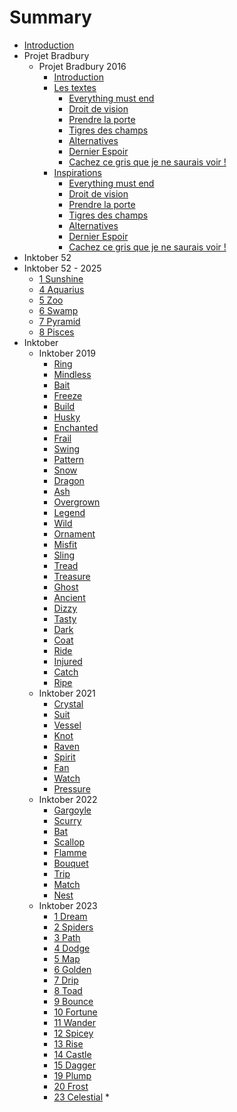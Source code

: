 # Summary

* [Introduction][1]
* Projet Bradbury
  * Projet Bradbury 2016
	* [Introduction][2]
	* [Les textes][3]
	   *  [Everything must end][4]
	   *  [Droit de vision][5]
	   *  [Prendre la porte][6]
	   *  [Tigres des champs][7]
	   *  [Alternatives][8]
	   *  [Dernier Espoir][9]
	   *  [Cachez ce gris que je ne saurais voir !][10]
	* [Inspirations][11]
	   *  [Everything must end][12]
	   *  [Droit de vision][13]
	   *  [Prendre la porte][14]
	   *  [Tigres des champs][15]
	   *  [Alternatives][16]
	   *  [Dernier Espoir][17]
	   *  [Cachez ce gris que je ne saurais voir !][18]
* Inktober 52
* Inktober 52 - 2025
	* [1 Sunshine][19]
	* [4 Aquarius][20]
	* [5 Zoo][21]
	* [6 Swamp][22]
	* [7 Pyramid][23]
	* [8 Pisces][24]
* Inktober
  * Inktober 2019
	* [Ring][25]
	* [Mindless][26]
	* [Bait][27]
	* [Freeze][28]
	* [Build][29]
	* [Husky][30]
	* [Enchanted][31]
	* [Frail][32]
	* [Swing][33]
	* [Pattern][34]
	* [Snow][35]
	* [Dragon][36]
	* [Ash][37]
	* [Overgrown][38]
	* [Legend][39]
	* [Wild][40]
	* [Ornament][41]
	* [Misfit][42]
	* [Sling][43]
	* [Tread][44]
	* [Treasure][45]
	* [Ghost][46]
	* [Ancient][47]
	* [Dizzy][48]
	* [Tasty][49]
	* [Dark][50]
	* [Coat][51]
	* [Ride][52]
	* [Injured][53]
	* [Catch][54]
	* [Ripe][55]
  * Inktober 2021
	* [Crystal][56]
	* [Suit][57]
	* [Vessel][58]
	* [Knot][59]
	* [Raven][60]
	* [Spirit][61]
	* [Fan][62]
	* [Watch][63]
	* [Pressure][64]
  * Inktober 2022
	* [Gargoyle][65]
	* [Scurry][66]
	* [Bat][67]
	* [Scallop][68]
	* [Flamme][69]
	* [Bouquet][70]
	* [Trip][71]
	* [Match][72]
	* [Nest][73]
  * Inktober 2023
	* [1 Dream][74]
	* [2 Spiders][75]
	* [3 Path][76]
	* [4 Dodge][77]
	* [5 Map][78]
	* [6 Golden][79]
	* [7 Drip][80]
	* [8 Toad][81]
	* [9 Bounce][82]
	* [10 Fortune][83]
	* [11 Wander][84]
	* [12 Spicey][85]
	* [13 Rise][86]
	* [14 Castle][87]
	* [15 Dagger][88]
	* [19 Plump][89]
	* [20 Frost][90]
	* [23 Celestial][91]
	\* 

[1]:	README.md
[2]:	projet_bradbury/2016/README.md
[3]:	projet_bradbury/2016/textes/textes.md
[4]:	projet_bradbury/2016/textes/everything_must_end.md
[5]:	projet_bradbury/2016/textes/droit_de_vision.md
[6]:	projet_bradbury/2016/textes/prendre_la_porte.md
[7]:	projet_bradbury/2016/textes/tigres_des_champs.md
[8]:	projet_bradbury/2016/textes/alternatives.md
[9]:	projet_bradbury/2016/textes/dernier_espoir.md
[10]:	projet_bradbury/2016/textes/gris.md
[11]:	projet_bradbury/2016/explications_textes/inspirations.md
[12]:	projet_bradbury/2016/explications_textes/everything_must_end.md
[13]:	projet_bradbury/2016/explications_textes/droit_de_vision.md
[14]:	projet_bradbury/2016/explications_textes/prendre_la_porte.md
[15]:	projet_bradbury/2016/explications_textes/tigres_des_champs.md
[16]:	projet_bradbury/2016/explications_textes/alternatives.md
[17]:	projet_bradbury/2016/explications_textes/dernier_espoir.md
[18]:	projet_bradbury/2016/explications_textes/gris.md
[19]:	inktober_52/2025/Sunshine.md
[20]:	inktober_52/2025/Aquarius.md
[21]:	inktober_52/2025/Zoo.md
[22]:	inktober_52/2025/Swamp.md
[23]:	inktober_52/2025/Pyramid.md
[24]:	inktober_52/Pisces.md
[25]:	inktober/2019/ring.md
[26]:	inktober/2019/mindless.md
[27]:	inktober/2019/bait.md
[28]:	inktober/2019/freeze.md
[29]:	inktober/2019/build.md
[30]:	inktober/2019/husky.md
[31]:	inktober/2019/enchanted.md
[32]:	inktober/2019/frail.md
[33]:	inktober/2019/swing.md
[34]:	inktober/2019/pattern.md
[35]:	inktober/2019/snow.md
[36]:	inktober/2019/dragon.md
[37]:	inktober/2019/ash.md
[38]:	inktober/2019/overgrown.md
[39]:	inktober/2019/legend.md
[40]:	inktober/2019/wild.md
[41]:	inktober/2019/ornament.md
[42]:	inktober/2019/misfit.md
[43]:	inktober/2019/sling.md
[44]:	inktober/2019/tread.md
[45]:	inktober/2019/treasure.md
[46]:	inktober/2019/ghost.md
[47]:	inktober/2019/ancient.md
[48]:	inktober/2019/dizzy.md
[49]:	inktober/2019/tasty.md
[50]:	inktober/2019/dark.md
[51]:	inktober/2019/coat.md
[52]:	inktober/2019/ride.md
[53]:	inktober/2019/injured.md
[54]:	inktober/2019/catch.md
[55]:	inktober/2019/ripe.md
[56]:	inktober/2021/crystal.md
[57]:	inktober/2021/suit.md
[58]:	inktober/2021/vessel.md
[59]:	inktober/2021/knot.md
[60]:	inktober/2021/raven.md
[61]:	inktober/2021/spirit.md
[62]:	inktober/2021/fan.md
[63]:	inktober/2021/watch.md
[64]:	inktober/2021/pressure.md
[65]:	inktober/2022/gargoyle.md
[66]:	inktober/2022/scurry.md
[67]:	inktober/2022/bat.md
[68]:	inktober/2022/scallop.md
[69]:	inktober/2022/flamme.md
[70]:	inktober/2022/bouquet.md
[71]:	inktober/2022/trip.md
[72]:	inktober/2022/match.md
[73]:	inktober/2022/nest.md
[74]:	inktober/2023/dream.md
[75]:	inktober/2023/spiders.md
[76]:	inktober/2023/path.md
[77]:	inktober/2023/dodge.md
[78]:	inktober/2023/map.md
[79]:	inktober/2023/golden.md
[80]:	inktober/2023/drip.md
[81]:	inktober/2023/toad.md
[82]:	inktober/2023/bounce.md
[83]:	inktober/2023/fortune.md
[84]:	inktober/2023/wander.md
[85]:	inktober/2023/spicey.md
[86]:	inktober/2023/rise.md
[87]:	inktober/2023/castle.md
[88]:	inktober/2023/dagger.md
[89]:	inktober/2023/plump.md
[90]:	inktober/2023/frost.md
[91]:	inktober/2023/celestial.md